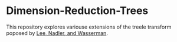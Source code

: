 # Dimension-Reduction-Trees 
 
This repository explores variouse extensions of the treele transform poposed by [Lee, Nadler, and Wasserman](https://arxiv.org/abs/0707.0481).
